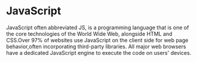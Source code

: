 # JavaScript

JavaScript often abbreviated JS, is a programming language that is one of the core technologies of the World Wide Web, alongside HTML and CSS.Over 97% of websites use JavaScript on the client side for web page behavior,often incorporating third-party libraries. All major web browsers have a dedicated JavaScript engine to execute the code on users' devices.
